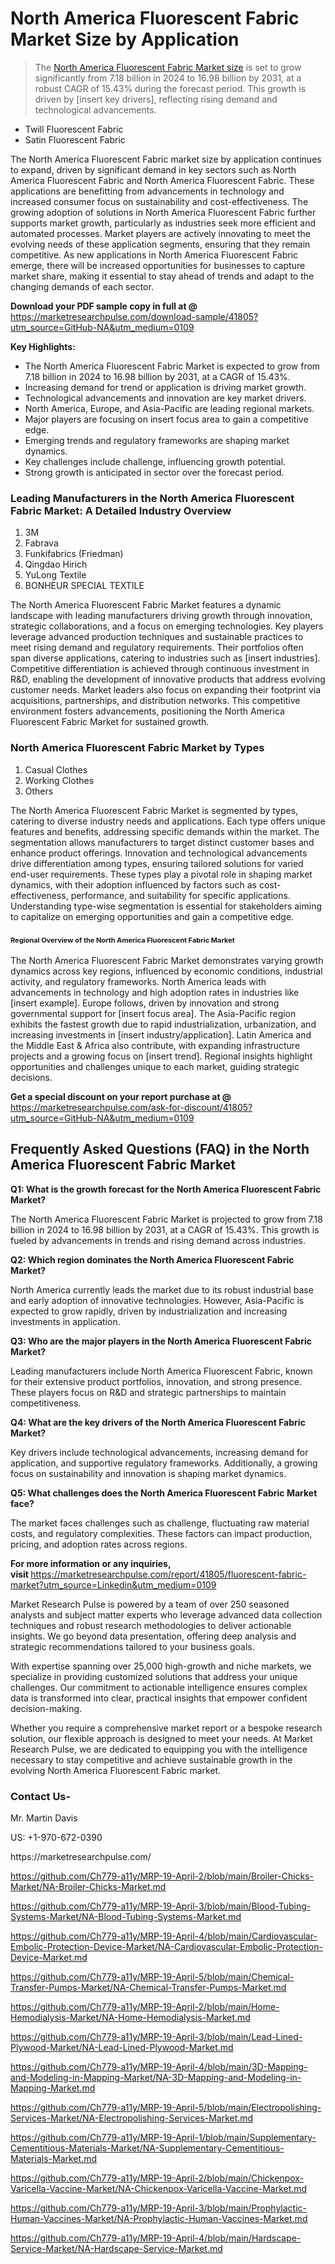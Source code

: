<h1>North America Fluorescent Fabric Market&nbsp;Size by Application</h1><blockquote><p>The <a href="https://marketresearchpulse.com/download-sample/41805?utm_source=GitHub-NA&amp;utm_medium=0109">North America Fluorescent Fabric Market size</a> is set to grow significantly from 7.18 billion in 2024 to 16.98 billion by 2031, at a robust CAGR of 15.43% during the forecast period. This growth is driven by [insert key drivers], reflecting rising demand and technological advancements.</p></blockquote><ul><li>Twill Fluorescent Fabric<li> Satin Fluorescent Fabric</li></ul><p>The North America Fluorescent Fabric market size by application continues to expand, driven by significant demand in key sectors such as North America Fluorescent Fabric and North America Fluorescent Fabric. These applications are benefitting from advancements in technology and increased consumer focus on sustainability and cost-effectiveness. The growing adoption of solutions in North America Fluorescent Fabric further supports market growth, particularly as industries seek more efficient and automated processes. Market players are actively innovating to meet the evolving needs of these application segments, ensuring that they remain competitive. As new applications in North America Fluorescent Fabric emerge, there will be increased opportunities for businesses to capture market share, making it essential to stay ahead of trends and adapt to the changing demands of each sector.</p><p><strong>Download your PDF sample copy in full at @ </strong><a href="https://marketresearchpulse.com/download-sample/41805?utm_source=GitHub-NA&amp;utm_medium=0109">https://marketresearchpulse.com/download-sample/41805?utm_source=GitHub-NA&amp;utm_medium=0109</a></p><p><strong>Key Highlights: </strong></p><ul><li>The North America Fluorescent Fabric Market is expected to grow from 7.18 billion in 2024 to 16.98 billion by 2031, at a CAGR of 15.43%.</li><li>Increasing demand for trend or application is driving market growth.</li><li>Technological advancements and innovation are key market drivers.</li><li>North America, Europe, and Asia-Pacific are leading regional markets.</li><li>Major players are focusing on insert focus area to gain a competitive edge.</li><li>Emerging trends and regulatory frameworks are shaping market dynamics.</li><li>Key challenges include challenge, influencing growth potential.</li><li>Strong growth is anticipated in sector over the forecast period.</li></ul><h3>Leading Manufacturers in the North America Fluorescent Fabric Market: A Detailed Industry Overview</h3><ol><li>3M</li><li>Fabrava</li><li>Funkifabrics (Friedman)</li><li>Qingdao Hirich</li><li>YuLong Textile</li><li>BONHEUR SPECIAL TEXTILE</li></ol><div class="flex max-w-full flex-col flex-grow"><div class="min-h-8 text-message flex w-full flex-col items-end gap-2 whitespace-normal break-words [.text-message+&amp;]:mt-5" dir="auto" data-message-author-role="assistant" data-message-id="fd8432e4-4910-450d-b182-61b7bfb0a01f" data-message-model-slug="gpt-4o"><div class="flex w-full flex-col gap-1 empty:hidden first:pt-[3px]"><div class="markdown prose w-full break-words dark:prose-invert light"><p>The North America Fluorescent Fabric Market features a dynamic landscape with leading manufacturers driving growth through innovation, strategic collaborations, and a focus on emerging technologies. Key players leverage advanced production techniques and sustainable practices to meet rising demand and regulatory requirements. Their portfolios often span diverse applications, catering to industries such as [insert industries]. Competitive differentiation is achieved through continuous investment in R&amp;D, enabling the development of innovative products that address evolving customer needs. Market leaders also focus on expanding their footprint via acquisitions, partnerships, and distribution networks. This competitive environment fosters advancements, positioning the North America Fluorescent Fabric Market for sustained growth.</p></div></div></div></div><h3>North America Fluorescent Fabric Market by Types</h3><ol><li>Casual Clothes<li> Working Clothes<li> Others</li></ol><div class="flex max-w-full flex-col flex-grow"><div class="min-h-8 text-message flex w-full flex-col items-end gap-2 whitespace-normal break-words [.text-message+&amp;]:mt-5" dir="auto" data-message-author-role="assistant" data-message-id="084470be-0bb7-4664-bddf-5156b4f41249" data-message-model-slug="gpt-4o-mini"><div class="flex w-full flex-col gap-1 empty:hidden first:pt-[3px]"><div class="markdown prose w-full break-words dark:prose-invert light"><p>The North America Fluorescent Fabric Market is segmented by types, catering to diverse industry needs and applications. Each type offers unique features and benefits, addressing specific demands within the market. The segmentation allows manufacturers to target distinct customer bases and enhance product offerings. Innovation and technological advancements drive differentiation among types, ensuring tailored solutions for varied end-user requirements. These types play a pivotal role in shaping market dynamics, with their adoption influenced by factors such as cost-effectiveness, performance, and suitability for specific applications. Understanding type-wise segmentation is essential for stakeholders aiming to capitalize on emerging opportunities and gain a competitive edge.</p></div></div></div></div><h3><span style="font-size: 11px;">Regional Overview of the North America Fluorescent Fabric Market</span></h3><div class="flex max-w-full flex-col flex-grow"><div class="min-h-8 text-message flex w-full flex-col items-end gap-2 whitespace-normal break-words [.text-message+&amp;]:mt-5" dir="auto" data-message-author-role="assistant" data-message-id="e9038762-ce64-4e30-91c9-9bd413514231" data-message-model-slug="gpt-4o-mini"><div class="flex w-full flex-col gap-1 empty:hidden first:pt-[3px]"><div class="markdown prose w-full break-words dark:prose-invert light"><p>The North America Fluorescent Fabric Market demonstrates varying growth dynamics across key regions, influenced by economic conditions, industrial activity, and regulatory frameworks. North America leads with advancements in technology and high adoption rates in industries like [insert example]. Europe follows, driven by innovation and strong governmental support for [insert focus area]. The Asia-Pacific region exhibits the fastest growth due to rapid industrialization, urbanization, and increasing investments in [insert industry/application]. Latin America and the Middle East &amp; Africa also contribute, with expanding infrastructure projects and a growing focus on [insert trend]. Regional insights highlight opportunities and challenges unique to each market, guiding strategic decisions.</p></div></div></div></div><p><strong>Get a special discount on your report purchase at @ </strong><a href="https://marketresearchpulse.com/ask-for-discount/41805?utm_source=GitHub-NA&amp;utm_medium=0109">https://marketresearchpulse.com/ask-for-discount/41805?utm_source=GitHub-NA&amp;utm_medium=0109</a></p><h2>Frequently Asked Questions (FAQ) in the North America Fluorescent Fabric Market</h2><p><strong>Q1: What is the growth forecast for the North America Fluorescent Fabric Market?</strong></p><p>The North America Fluorescent Fabric Market is projected to grow from 7.18 billion in 2024 to 16.98 billion by 2031, at a CAGR of 15.43%. This growth is fueled by advancements in trends and rising demand across industries.</p><p><strong>Q2: Which region dominates the North America Fluorescent Fabric Market?</strong></p><p>North America currently leads the market due to its robust industrial base and early adoption of innovative technologies. However, Asia-Pacific is expected to grow rapidly, driven by industrialization and increasing investments in application.</p><p><strong>Q3: Who are the major players in the North America Fluorescent Fabric Market?</strong></p><p>Leading manufacturers include North America Fluorescent Fabric, known for their extensive product portfolios, innovation, and strong presence. These players focus on R&amp;D and strategic partnerships to maintain competitiveness.</p><p><strong>Q4: What are the key drivers of the North America Fluorescent Fabric Market?</strong></p><p>Key drivers include technological advancements, increasing demand for application, and supportive regulatory frameworks. Additionally, a growing focus on sustainability and innovation is shaping market dynamics.</p><p><strong>Q5: What challenges does the North America Fluorescent Fabric Market face?</strong></p><p>The market faces challenges such as challenge, fluctuating raw material costs, and regulatory complexities. These factors can impact production, pricing, and adoption rates across regions.</p><p><strong>For more information or any inquiries, visit&nbsp;</strong><a href="https://marketresearchpulse.com/report/41805/fluorescent-fabric-market?utm_source=Linkedin&utm_medium=0109">https://marketresearchpulse.com/report/41805/fluorescent-fabric-market?utm_source=Linkedin&utm_medium=0109</a></p><p>Market Research Pulse is powered by a team of over 250 seasoned analysts and subject matter experts who leverage advanced data collection techniques and robust research methodologies to deliver actionable insights. We go beyond data presentation, offering deep analysis and strategic recommendations tailored to your business goals.</p><p>With expertise spanning over 25,000 high-growth and niche markets, we specialize in providing customized solutions that address your unique challenges. Our commitment to actionable intelligence ensures complex data is transformed into clear, practical insights that empower confident decision-making.</p><p>Whether you require a comprehensive market report or a bespoke research solution, our flexible approach is designed to meet your needs. At Market Research Pulse, we are dedicated to equipping you with the intelligence necessary to stay competitive and achieve sustainable growth in the evolving North America Fluorescent Fabric market.</p><h3><strong>Contact Us-</strong></h3><p>Mr. Martin Davis</p><p>US: +1-970-672-0390</p><p>https://marketresearchpulse.com/</p><p><a href="https://github.com/Ch779-a11y/MRP-19-April-2/blob/main/Broiler-Chicks-Market/NA-Broiler-Chicks-Market.md">https://github.com/Ch779-a11y/MRP-19-April-2/blob/main/Broiler-Chicks-Market/NA-Broiler-Chicks-Market.md</a></p><p><a href="https://github.com/Ch779-a11y/MRP-19-April-3/blob/main/Blood-Tubing-Systems-Market/NA-Blood-Tubing-Systems-Market.md">https://github.com/Ch779-a11y/MRP-19-April-3/blob/main/Blood-Tubing-Systems-Market/NA-Blood-Tubing-Systems-Market.md</a></p><p><a href="https://github.com/Ch779-a11y/MRP-19-April-4/blob/main/Cardiovascular-Embolic-Protection-Device-Market/NA-Cardiovascular-Embolic-Protection-Device-Market.md">https://github.com/Ch779-a11y/MRP-19-April-4/blob/main/Cardiovascular-Embolic-Protection-Device-Market/NA-Cardiovascular-Embolic-Protection-Device-Market.md</a></p><p><a href="https://github.com/Ch779-a11y/MRP-19-April-5/blob/main/Chemical-Transfer-Pumps-Market/NA-Chemical-Transfer-Pumps-Market.md">https://github.com/Ch779-a11y/MRP-19-April-5/blob/main/Chemical-Transfer-Pumps-Market/NA-Chemical-Transfer-Pumps-Market.md</a></p><p><a href="https://github.com/Ch779-a11y/MRP-19-April-2/blob/main/Home-Hemodialysis-Market/NA-Home-Hemodialysis-Market.md">https://github.com/Ch779-a11y/MRP-19-April-2/blob/main/Home-Hemodialysis-Market/NA-Home-Hemodialysis-Market.md</a></p><p><a href="https://github.com/Ch779-a11y/MRP-19-April-3/blob/main/Lead-Lined-Plywood-Market/NA-Lead-Lined-Plywood-Market.md">https://github.com/Ch779-a11y/MRP-19-April-3/blob/main/Lead-Lined-Plywood-Market/NA-Lead-Lined-Plywood-Market.md</a></p><p><a href="https://github.com/Ch779-a11y/MRP-19-April-4/blob/main/3D-Mapping-and-Modeling-in-Mapping-Market/NA-3D-Mapping-and-Modeling-in-Mapping-Market.md">https://github.com/Ch779-a11y/MRP-19-April-4/blob/main/3D-Mapping-and-Modeling-in-Mapping-Market/NA-3D-Mapping-and-Modeling-in-Mapping-Market.md</a></p><p><a href="https://github.com/Ch779-a11y/MRP-19-April-5/blob/main/Electropolishing-Services-Market/NA-Electropolishing-Services-Market.md">https://github.com/Ch779-a11y/MRP-19-April-5/blob/main/Electropolishing-Services-Market/NA-Electropolishing-Services-Market.md</a></p><p><a href="https://github.com/Ch779-a11y/MRP-19-April-1/blob/main/Supplementary-Cementitious-Materials-Market/NA-Supplementary-Cementitious-Materials-Market.md">https://github.com/Ch779-a11y/MRP-19-April-1/blob/main/Supplementary-Cementitious-Materials-Market/NA-Supplementary-Cementitious-Materials-Market.md</a></p><p><a href="https://github.com/Ch779-a11y/MRP-19-April-2/blob/main/Chickenpox-Varicella-Vaccine-Market/NA-Chickenpox-Varicella-Vaccine-Market.md">https://github.com/Ch779-a11y/MRP-19-April-2/blob/main/Chickenpox-Varicella-Vaccine-Market/NA-Chickenpox-Varicella-Vaccine-Market.md</a></p><p><a href="https://github.com/Ch779-a11y/MRP-19-April-3/blob/main/Prophylactic-Human-Vaccines-Market/NA-Prophylactic-Human-Vaccines-Market.md">https://github.com/Ch779-a11y/MRP-19-April-3/blob/main/Prophylactic-Human-Vaccines-Market/NA-Prophylactic-Human-Vaccines-Market.md</a></p><p><a href="https://github.com/Ch779-a11y/MRP-19-April-4/blob/main/Hardscape-Service-Market/NA-Hardscape-Service-Market.md">https://github.com/Ch779-a11y/MRP-19-April-4/blob/main/Hardscape-Service-Market/NA-Hardscape-Service-Market.md</a></p>
